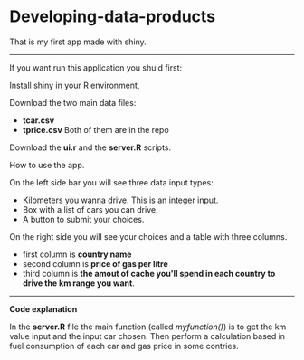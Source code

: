 Developing-data-products
========================

That is my first app made with shiny.

---
If you want run this application you shuld first:

Install shiny in your R environment,

Download the two main data files:
- **tcar.csv**
- **tprice.csv**
Both of them are in the repo

Download the **ui.r** and the **server.R** scripts.


How to use the app.

On the left side bar you will see three data input types:
- Kilometers you wanna drive. This is an integer input.
- Box with a list of cars you can drive. 
- A button to submit your choices.

On the right side you will see your choices and a table with three columns.
- first column is **country name**
- second column is **price of gas per litre**
- third column is **the amout of cache you'll spend in each country to drive the km range you want**.

---

**Code explanation**

In the **server.R** file the main function (called *myfunction()*) is to get the km value input and the input car chosen. Then perform a calculation based in fuel consumption of each car and gas price in some contries.
